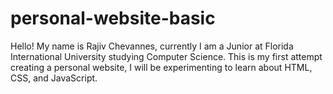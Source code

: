 # personal-website-basic
Hello! My name is Rajiv Chevannes, currently I am a Junior at Florida International University studying Computer Science. 
This is my first attempt creating a personal website, I will be experimenting to learn about HTML, CSS, and JavaScript. 
